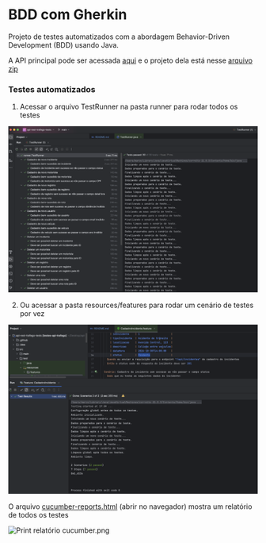 # BDD com Gherkin

Projeto de testes automatizados com a abordagem Behavior-Driven Development (BDD) usando Java.

A API principal pode ser acessada [aqui](https://api-trafego-dev-dda3bhdng8gtaqhk.eastus2-01.azurewebsites.net/swagger-ui/index.html) e o projeto dela está nesse [arquivo zip](https://github.com/comar80/api-rest-trafego-tests/blob/main/api-rest-trafego.zip)


### Testes automatizados

1. Acessar o arquivo TestRunner na pasta runner para rodar todos os testes

![print test runner.png](prints%2Fprint%20test%20runner.png)

2. Ou acessar a pasta resources/features para rodar um cenário de testes por vez

![print test features.png](prints%2Fprint%20test%20features.png)

O arquivo [cucumber-reports.html](cucumber-reports.html) (abrir no navegador) mostra um relatório de todos os testes

![Print relatório cucumber.png](prints%2FPrint%20relat%C3%B3rio%20cucumber.png)
